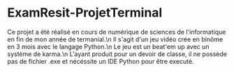 # ExamResit-ProjetTerminal
Ce projet a été réalisé en cours de numérique de sciences de l'informatique en fin de mon année de termanial.\n
Il s'agit d'un jeu vidéo crée en binôme en 3 mois avec le langage Python.\n
Le jeu est un beat'em up avec un système de karma.\n
L'ayant produit pour un devoir de classe, il ne possède pas de fichier .exe et nécéssite un IDE Python pour être executé.
